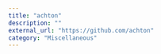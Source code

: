 ```yaml
---
title: "achton"
description: ""
external_url: "https://github.com/achton"
category: "Miscellaneous"
---
```

